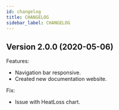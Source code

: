 ```yaml
---
id: changelog
title: CHANGELOG
sidebar_label: CHANGELOG
---
```


## Version 2.0.0 (2020-05-06)

Features:

- Navigation bar responsive.
- Created new documentation website.
  
Fix:

- Issue with HeatLoss chart.
  
  